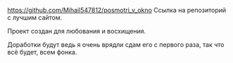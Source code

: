 https://github.com/Mihail547812/posmotri_v_okno
Ссылка на репозиторий с лучшим сайтом.

Проект создан для любования и восхищения.

Доработки будут ведь я очень врядли сдам его с первого раза, так что всё будет, всем фонка.

